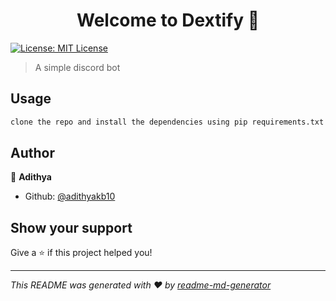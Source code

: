 <h1 align="center">Welcome to Dextify 👋</h1>
<p>
  <a href="#" target="_blank">
    <img alt="License: MIT License" src="https://img.shields.io/badge/License-MIT License-yellow.svg" />
  </a>
</p>

> A simple discord bot

## Usage

```sh
clone the repo and install the dependencies using pip requirements.txt
```

## Author

👤 **Adithya**

* Github: [@adithyakb10](https://github.com/adithyakb10)

## Show your support

Give a ⭐️ if this project helped you!

***
_This README was generated with ❤️ by [readme-md-generator](https://github.com/kefranabg/readme-md-generator)_